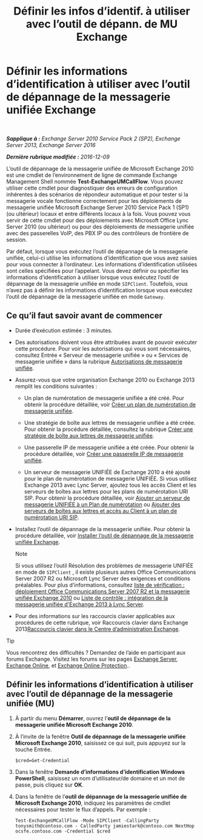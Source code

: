 ﻿---
title: 'Définir les infos d’identif. à utiliser avec l’outil de dépann. de MU Exchange'
TOCTitle: Définir les informations d’identification à utiliser avec l’outil de dépannage de la messagerie unifiée Exchange
ms:assetid: 542b7718-9345-40cc-bcb2-e307e70a1fa2
ms:mtpsurl: https://technet.microsoft.com/fr-fr/library/Ff630916(v=EXCHG.150)
ms:contentKeyID: 56269366
ms.date: 05/23/2018
mtps_version: v=EXCHG.150
ms.translationtype: MT
---

# Définir les informations d’identification à utiliser avec l’outil de dépannage de la messagerie unifiée Exchange

 

_**Sapplique à :** Exchange Server 2010 Service Pack 2 (SP2), Exchange Server 2013, Exchange Server 2016_

_**Dernière rubrique modifiée :** 2016-12-09_

L’outil de dépannage de la messagerie unifiée de Microsoft Exchange 2010 est une cmdlet de l’environnement de ligne de commande Exchange Management Shell nommée **Test-ExchangeUMCallFlow**. Vous pouvez utiliser cette cmdlet pour diagnostiquer des erreurs de configuration inhérentes à des scénarios de répondeur automatique et pour tester si la messagerie vocale fonctionne correctement pour les déploiements de messagerie unifiée Microsoft Exchange Server 2010 Service Pack 1 (SP1) (ou ultérieur) locaux et entre différents locaux à la fois. Vous pouvez vous servir de cette cmdlet pour des déploiements avec Microsoft Office Lync Server 2010 (ou ultérieur) ou pour des déploiements de messagerie unifiée avec des passerelles VoIP, des PBX IP ou des contrôleurs de frontière de session.

Par défaut, lorsque vous exécutez l’outil de dépannage de la messagerie unifiée, celui-ci utilise les informations d’identification que vous avez saisies pour vous connecter à l’ordinateur. Les informations d’identification utilisées sont celles spécifiées pour l’appelant. Vous devez définir ou spécifier les informations d’identification à utiliser lorsque vous exécutez l’outil de dépannage de la messagerie unifiée en mode `SIPClient`. Toutefois, vous n’avez pas à définir les informations d’identification lorsque vous exécutez l’outil de dépannage de la messagerie unifiée en mode `Gateway`.

## Ce qu’il faut savoir avant de commencer

  - Durée d’exécution estimée : 3 minutes.

  - Des autorisations doivent vous être attribuées avant de pouvoir exécuter cette procédure. Pour voir les autorisations qui vous sont nécessaires, consultez Entrée « Serveur de messagerie unifiée » ou « Services de messagerie unifiée » dans la rubrique [Autorisations de messagerie unifiée](unified-messaging-permissions-exchange-2013-help.md).

  - Assurez-vous que votre organisation Exchange 2010 ou Exchange 2013 remplit les conditions suivantes :
    
      - Un plan de numérotation de messagerie unifiée a été créé. Pour obtenir la procédure détaillée, voir [Créer un plan de numérotation de messagerie unifiée](create-a-um-dial-plan-exchange-2013-help.md).
    
      - Une stratégie de boîte aux lettres de messagerie unifiée a été créée. Pour obtenir la procédure détaillée, consultez la rubrique [Créer une stratégie de boîte aux lettres de messagerie unifiée](create-a-um-mailbox-policy-exchange-2013-help.md).
    
      - Une passerelle IP de messagerie unifiée a été créée. Pour obtenir la procédure détaillée, voir [Créer une passerelle IP de messagerie unifiée](create-a-um-ip-gateway-exchange-2013-help.md).
    
      - Un serveur de messagerie UNIFIÉE de Exchange 2010 a été ajouté pour le plan de numérotation de messagerie UNIFIÉE. Si vous utilisez Exchange 2013 avec Lync Server, ajoutez tous les accès Client et les serveurs de boîtes aux lettres pour les plans de numérotation URI SIP. Pour obtenir la procédure détaillée, voir [Ajouter un serveur de messagerie UNIFIÉE à un Plan de numérotation](https://go.microsoft.com/fwlink/p/?linkid=313051) ou [Ajouter des serveurs de boîtes aux lettres et accès au Client à un plan de numérotation URI SIP](add-mailbox-and-client-access-servers-to-a-sip-uri-dial-plan-exchange-2013-help.md).

  - Installez l’outil de dépannage de la messagerie unifiée. Pour obtenir la procédure détaillée, voir [Installer l’outil de dépannage de la messagerie unifiée Exchange](install-the-exchange-um-troubleshooting-tool-exchange-2013-help.md).
    
    > [!NOTE]
    > Si vous utilisez l’outil Résolution des problèmes de messagerie UNIFIÉE en mode de <code>SIPClient</code> , il existe plusieurs autres Office Communications Server 2007 R2 ou Microsoft Lync Server des exigences et conditions préalables. Pour plus d’informations, consultez <a href="https://go.microsoft.com/fwlink/p/?linkid=311961">liste de vérification : déploiement Office Communications Server 2007 R2 et la messagerie unifiée Exchange 2010</a> ou <a href="checklist-integrate-exchange-2013-um-with-lync-server-exchange-2013-help.md">Liste de contrôle : intégration de la messagerie unifiée d'Exchange 2013 à Lync Server</a>.


  - Pour des informations sur les raccourcis clavier applicables aux procédures de cette rubrique, voir Raccourcis clavier dans Exchange 2013[Raccourcis clavier dans le Centre d’administration Exchange](keyboard-shortcuts-in-the-exchange-admin-center-exchange-online-protection-help.md).

> [!TIP]
> Vous rencontrez des difficultés ? Demandez de l’aide en participant aux forums Exchange. Visitez les forums sur les pages <a href="https://go.microsoft.com/fwlink/p/?linkid=60612">Exchange Server</a>, <a href="https://go.microsoft.com/fwlink/p/?linkid=267542">Exchange Online</a>, et <a href="https://go.microsoft.com/fwlink/p/?linkid=285351">Exchange Online Protection</a>..


## Définir les informations d’identification à utiliser avec l’outil de dépannage de la messagerie unifiée (MU)

1.  À partir du menu **Démarrer**, ouvrez l’**outil de dépannage de la messagerie unifiée Microsoft Exchange 2010**.

2.  À l’invite de la fenêtre **Outil de dépannage de la messagerie unifiée Microsoft Exchange 2010**, saisissez ce qui suit, puis appuyez sur la touche Entrée.
    
        $cred=Get-Credential

3.  Dans la fenêtre **Demande d’informations d’identification Windows PowerShell**, saisissez un nom d’utilisateur/de domaine et un mot de passe, puis cliquez sur **OK**.

4.  Dans la fenêtre de l’**outil de dépannage de la messagerie unifiée de Microsoft Exchange 2010**, indiquez les paramètres de cmdlet nécessaires pour tester le flux d’appels. Par exemple :
    
        Test-ExchangeUMCallFlow -Mode SIPClient -CallingParty tonysmith@contoso.com - CalledParty jamiestark@contoso.com NextHop ocsfe.contoso.com -Credential $cred

